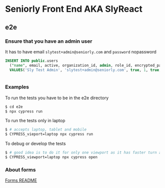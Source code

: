 # Seniorly Front End AKA SlyReact

## e2e

### Ensure that you have an admin user 

It has to have email `slytest+admin@seniorly.com` and `password` nopassword

```sql
INSERT INTO public.users
  ("name", email, active, organization_id, admin, role_id, encrypted_password, uuid, slug)
  VALUES('Sly Test Admin', 'slytest+admin@seniorly.com', true, 1, true, 4095, '$2a$10$LyZ9Vt/aydLA8EdDCbGonOVwX5hbUlBkh8fkIQkBhq.aEyr7i5wrq','4bddef67-9259-4b79-a313-25b99df7713d', '6e53867b9a0a56c555dde172b76144f6');
 
```

### Examples

To run the tests you have to be in the e2e directory

```bash
$ cd e2e
$ npx cypress run
```

To run the tests only in laptop

```bash
$ # accepts laptop, tablet and mobile
$ CYPRESS_vieport=laptop npx cypress run 
```

To debug or develop the tests

```bash
$ # good idea is to do it for only one viewport as it has faster turn around
$ CYPRESS_viewport=laptop npx cypress open
```

### About forms

[Forms README](./FORMS.md)

